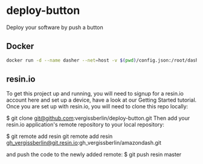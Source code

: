 # deploy-button
Deploy your software by push a button

## Docker
```bash
docker run -d --name dasher --net=host -v $(pwd)/config.json:/root/dasher/config clemenstyp/dasher-docker
```

## resin.io

To get this project up and running, you will need to signup for a resin.io account here and set up a device, have a look at our Getting Started tutorial. Once you are set up with resin.io, you will need to clone this repo locally:

$ git clone git@github.com:vergissberlin/deploy-button.git
Then add your resin.io application's remote repository to your local repository:

$ git remote add resin git remote add resin gh_vergissberlin@git.resin.io:gh_vergissberlin/amazondash.git

and push the code to the newly added remote:
$ git push resin master
